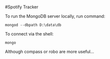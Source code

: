 #Spotify Tracker

To run the MongoDB server locally, run command:
```
mongod --dbpath D:\data\db
```

To connect via the shell:
```
mongo
```
Although compass or robo are more useful...

